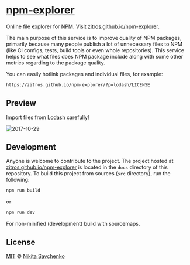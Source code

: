 # [npm-explorer](https://zitros.github.io/npm-explorer)

Online file explorer for [NPM](https://www.npmjs.com/).
Visit [zitros.github.io/npm-explorer](https://zitros.github.io/npm-explorer).

The main purpose of this service is to improve quality of NPM packages, primarily because many people
publish a lot of unnecessary files to NPM (like CI configs, tests, build tools or even whole repositories).
This service helps to see what files does NPM package include along with some other metrics regarding
to the package quality.

You can easily hotlink packages and individual files, for example:

```txt
https://zitros.github.io/npm-explorer/?p=lodash/LICENSE
```

Preview
-------

Import files from [Lodash](https://lodash.com) carefully!

![2017-10-29](https://user-images.githubusercontent.com/4989256/32148242-9ef3f002-bcfc-11e7-97b5-d197a13fec5a.png)

Development
-----------

Anyone is welcome to contribute to the project. The project hosted at [zitros.github.io/npm-explorer](https://zitros.github.io/npm-explorer)
is located in the `docs` directory of this repository. To build this project from sources (`src` 
directory), run the following:

```bash
npm run build
```

or

```bash
npm run dev
```

For non-minified (development) build with sourcemaps.

License
-------

[MIT](license) © [Nikita Savchenko](https://nikita.tk)
